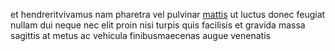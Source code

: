 et hendreritvivamus nam pharetra vel pulvinar
[mattis](generated_webpages/in8.md) ut luctus donec feugiat nullam dui neque
nec elit proin nisi turpis quis facilisis et gravida massa sagittis at metus ac
vehicula finibusmaecenas augue venenatis